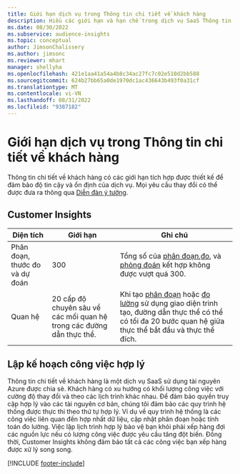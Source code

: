 ```yaml
---
title: Giới hạn dịch vụ trong Thông tin chi tiết về khách hàng
description: Hiểu các giới hạn và hạn chế trong dịch vụ SaaS Thông tin chi tiết về khách hàng.
ms.date: 08/30/2022
ms.subservice: audience-insights
ms.topic: conceptual
author: JimsonChalissery
ms.author: jimsonc
ms.reviewer: mhart
manager: shellyha
ms.openlocfilehash: 421e1aa41a54a4b8c34ac27fc7c02e510d2bb588
ms.sourcegitcommit: 624b27bb65a0de1970dc1ac436643b493f0a31cf
ms.translationtype: MT
ms.contentlocale: vi-VN
ms.lasthandoff: 08/31/2022
ms.locfileid: "9387182"
---
```

# <a name="service-limits-in-customer-insights"></a>Giới hạn dịch vụ trong Thông tin chi tiết về khách hàng

 Thông tin chi tiết về khách hàng có các giới hạn tích hợp được thiết kế để đảm bảo độ tin cậy và ổn định của dịch vụ. Mọi yêu cầu thay đổi có thể được đưa ra thông qua [Diễn đàn ý tưởng](https://go.microsoft.com/fwlink/?linkid=2074172).

## <a name="customer-insights"></a>Customer Insights

| Diện tích  | Giới hạn  | Ghi chú |
|-------------|---------------------------------------------------------------------|---------------------------------------------------------------------|
| Phân đoạn, thước đo và dự đoán | 300  | Tổng số của [phân đoạn](segments.md),[đo](measures.md), và [phỏng đoán](predictions.md) kết hợp không được vượt quá 300.  |
| Quan hệ | 20 cấp độ chuyên sâu về các mối quan hệ trong các đường dẫn thực thể. | Khi tạo [phân đoạn](segments.md) hoặc [đo lường](measures.md) sử dụng giao diện trình tạo, đường dẫn thực thể có thể có tối đa 20 bước quan hệ giữa thực thể bắt đầu và thực thể đích.  |

## <a name="fair-scheduling-of-jobs"></a>Lập kế hoạch công việc hợp lý

Thông tin chi tiết về khách hàng là một dịch vụ SaaS sử dụng tài nguyên Azure được chia sẻ. Khách hàng có xu hướng có khối lượng công việc với cường độ thay đổi và theo các lịch trình khác nhau. Để đảm bảo quyền truy cập hợp lý vào các tài nguyên cơ bản, chúng tôi đảm bảo các quy trình hệ thống được thực thi theo thứ tự hợp lý. Ví dụ về quy trình hệ thống là các công việc liên quan đến hợp nhất dữ liệu, cập nhật phân đoạn hoặc tính toán đo lường. Việc lập lịch trình hợp lý bảo vệ bạn khỏi phải xếp hàng đợi các nguồn lực nếu có lượng công việc được yêu cầu tăng đột biến. Đồng thời, Customer Insights không đảm bảo tất cả các công việc bạn xếp hàng được xử lý song song.

[!INCLUDE [footer-include](includes/footer-banner.md)]
